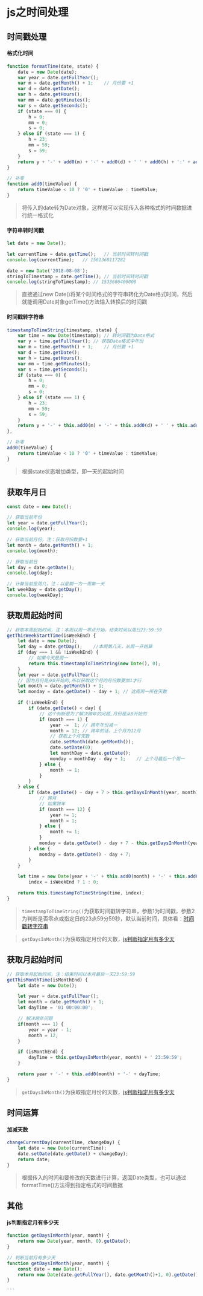 # js之时间处理

## 时间戳处理

#### 格式化时间

```js
function formatTime(date, state) {
	date = new Date(date);
	var year = date.getFullYear();
	var m = date.getMonth() + 1;	// 月份要 +1
	var d = date.getDate();
	var h = date.getHours();
	var mm = date.getMinutes();
	var s = date.getSeconds();
	if (state === 0) {
		h = 0;
		mm = 0;
		s = 0;
	} else if (state === 1) {
		h = 23;
		mm = 59;
		s = 59;
	}
	return y + '-' + add0(m) + '-' + add0(d) + ' ' + add0(h) + ':' + add0(mm) + ':' + add0(s);
}

// 补零
function add0(timeValue) {
	return timeValue < 10 ? '0' + timeValue : timeValue;
}
```

> 将传入的date转为Date对象，这样就可以实现传入各种格式的时间数据进行统一格式化

#### 字符串转时间戳

```js
let date = new Date();

let currentTime = date.getTime();	// 当前时间转时间戳
console.log(currentTime);	// 1561368117282

date = new Date('2018-08-08');
stringToTimestamp = date.getTime();	// 当前时间转时间戳
console.log(stringToTimestamp);	// 1533686400000
```

> 直接通过new Date()将某个时间格式的字符串转化为Date格式时间，然后就能调用Date对象getTime()方法输入转换后的时间戳

#### 时间戳转字符串

```js
timestampToTimeString(timestamp, state) {
	var time = new Date(timestamp);	// 转时间戳为Date格式
	var y = time.getFullYear();	// 获取Date格式中年份
	var m = time.getMonth() + 1;	// 月份要 +1
	var d = time.getDate();
	var h = time.getHours();
	var mm = time.getMinutes();
	var s = time.getSeconds();
	if (state === 0) {
		h = 0;
		mm = 0;
		s = 0;
	} else if (state === 1) {
		h = 23;
		mm = 59;
		s = 59;
	}
	return y + '-' + this.add0(m) + '-' + this.add0(d) + ' ' + this.add0(h) + ':' + this.add0(mm) + ':' + this.add0(s);
},

// 补零
add0(timeValue) {
	return timeValue < 10 ? '0' + timeValue : timeValue;
}
```

> 根据state状态增加类型，即一天的起始时间

## 获取年月日

```js
const date = new Date();

// 获取当前年份
let year = date.getFullYear();
console.log(year);

// 获取当前月份，注：获取月份数要+1
let month = date.getMonth() + 1;
console.log(month);

// 获取当前日
let day = date.getDate();
console.log(day);

// 计算当前是周几，注：以星期一为一周第一天
let weekDay = date.getDay();
console.log(weekDay);
```

## 获取周起始时间

```js
// 获取本周起始时间，注：本周以周一零点开始，结束时间以周日23:59:59
getThisWeekStartTime(isWeekEnd) {
	let date = new Date();
	let day = date.getDay();	//本周第几天，从周一开始算
	if (day === 1 && !isWeekEnd) {
		// 如果今天是周一
		return this.timestampToTimeString(new Date(), 0);
	}
	let year = date.getFullYear();
	// 因为月份是从0开始的,所以获取这个月的月份数要加1才行
	let month = date.getMonth() + 1;
	let monday = date.getDate() - day + 1; // 这周周一所在天数

	if (!isWeekEnd) {
		if (date.getDate() < day) {
			// 这个判断是为了解决跨年的问题,月份是从0开始的
			if (month === 1) {
				year -=  1;	// 跨年年份减一
				month = 12;	// 跨年的话，上个月为12月
				// 获取上个月天数
				date.setMonth(date.getMonth());
				date.setDate(0);
				let monthDay = date.getDate();
				monday = monthDay - day + 1;	// 上个月最后一个周一
			} else {
				month -= 1;
			}
		}
	} else {
		if (date.getDate() - day + 7 > this.getDaysInMonth(year, month)) {
			// 跨月
			// 如果跨年
			if (month === 12) {
				year += 1;
				month = 1;
			} else {
				month += 1;
			}
			monday = date.getDate() - day + 7 - this.getDaysInMonth(year, month);
		} else {
			monday = date.getDate() - day + 7;
		}
	}

	let time = new Date(year + '-' + this.add0(month) + '-' + this.add0(monday)).getTime(),
		index = isWeekEnd ? 1 : 0;

	return this.timestampToTimeString(time, index);
}
```

> `timestampToTimeString()`为获取时间戳转字符串，参数1为时间戳，参数2为判断是否零点或指定日的23点59分59秒，默认当前时间，具体看：<a href="#知识笔记/大前端/基础/JavaScript/JavaScript基础/js之时间处理?id=时间戳转字符串">时间戳转字符串</a>

> `getDaysInMonth()`为获取指定月份的天数，<a href="#知识笔记/大前端/基础/JavaScript/JavaScript基础/js之时间处理?id=js判断指定月有多少天">js判断指定月有多少天</a>


## 获取月起始时间

```js
// 获取本月起始时间，注：结束时间以本月最后一天23:59:59
getThisMonthTime(isMonthEnd) {
	let date = new Date();

	let year = date.getFullYear();
	let month = date.getMonth() + 1;
	let dayTime = '01 00:00:00';

	// 解决跨年问题
	if(month === 1) {
		year = year - 1;
		month = 12;
	}

	if (isMonthEnd) {
		dayTime = this.getDaysInMonth(year, month) + ' 23:59:59';
	}

	return year + '-' + this.add0(month) + '-' + dayTime;
}
```

> `getDaysInMonth()`为获取指定月份的天数，<a href="#知识笔记/大前端/基础/JavaScript/JavaScript基础/js之时间处理?id=js判断指定月有多少天">js判断指定月有多少天</a>

## 时间运算

#### 加减天数

```js
changeCurrentDay(currentTime, changeDay) {
	let date = new Date(currentTime);
	date.setDate(date.getDate() + changeDay);
	return date;
}
```

> 根据传入的时间和要修改的天数进行计算，返回Date类型，也可以通过formatTime()方法得到指定格式的时间数据


## 其他

#### js判断指定月有多少天

``````js
function getDaysInMonth(year, month) {
    return new Date(year, month, 0).getDate();
}

// 判断当前月有多少天
function getDaysInMonth(year, month) {
	const date = new Date();
    return new Date(date.getFullYear(), date.getMonth()+1, 0).getDate();
}

```



